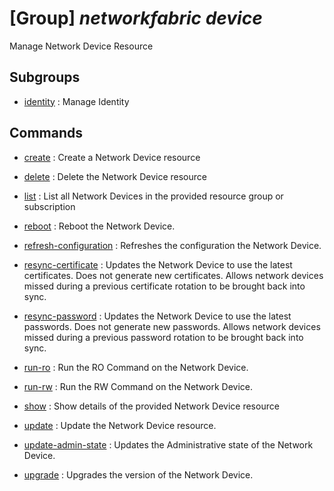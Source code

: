 # [Group] _networkfabric device_

Manage Network Device Resource

## Subgroups

- [identity](/Commands/networkfabric/device/identity/readme.md)
: Manage Identity

## Commands

- [create](/Commands/networkfabric/device/_create.md)
: Create a Network Device resource

- [delete](/Commands/networkfabric/device/_delete.md)
: Delete the Network Device resource

- [list](/Commands/networkfabric/device/_list.md)
: List all Network Devices in the provided resource group or subscription

- [reboot](/Commands/networkfabric/device/_reboot.md)
: Reboot the Network Device.

- [refresh-configuration](/Commands/networkfabric/device/_refresh-configuration.md)
: Refreshes the configuration the Network Device.

- [resync-certificate](/Commands/networkfabric/device/_resync-certificate.md)
: Updates the Network Device to use the latest certificates. Does not generate new certificates. Allows network devices missed during a previous certificate rotation to be brought back into sync.

- [resync-password](/Commands/networkfabric/device/_resync-password.md)
: Updates the Network Device to use the latest passwords. Does not generate new passwords. Allows network devices missed during a previous password rotation to be brought back into sync.

- [run-ro](/Commands/networkfabric/device/_run-ro.md)
: Run the RO Command on the Network Device.

- [run-rw](/Commands/networkfabric/device/_run-rw.md)
: Run the RW Command on the Network Device.

- [show](/Commands/networkfabric/device/_show.md)
: Show details of the provided Network Device resource

- [update](/Commands/networkfabric/device/_update.md)
: Update the Network Device resource.

- [update-admin-state](/Commands/networkfabric/device/_update-admin-state.md)
: Updates the Administrative state of the Network Device.

- [upgrade](/Commands/networkfabric/device/_upgrade.md)
: Upgrades the version of the Network Device.

